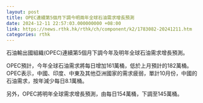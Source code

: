 ```yaml
---
layout: post
title: OPEC連續第5個月下調今明兩年全球石油需求增長預測
date: 2024-12-11 22:57:03.000000000 +08:00
link: https://news.rthk.hk/rthk/ch/component/k2/1783082-20241211.htm
categories: rthk
---
```


石油輸出國組織(OPEC)連續第5個月下調今年及明年全球石油需求增長預測。

OPEC預計，今年全球石油需求將每日增加161萬桶，低於上月預計的182萬桶。OPEC表示，中國、印度、中東及其他亞洲國家的需求疲弱，單計10月份，中國的石油需求，按年減少每日8.1萬桶。

另外，OPEC將明年全球需求增長預測，由每日154萬桶，下調至145萬桶。
